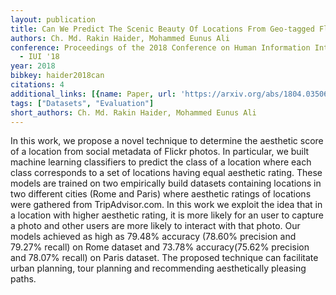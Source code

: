 ```yaml
---
layout: publication
title: Can We Predict The Scenic Beauty Of Locations From Geo-tagged Flickr Images?
authors: Ch. Md. Rakin Haider, Mohammed Eunus Ali
conference: Proceedings of the 2018 Conference on Human Information Interaction&amp;Retrieval
  - IUI '18
year: 2018
bibkey: haider2018can
citations: 4
additional_links: [{name: Paper, url: 'https://arxiv.org/abs/1804.03506'}]
tags: ["Datasets", "Evaluation"]
short_authors: Ch. Md. Rakin Haider, Mohammed Eunus Ali
---
```

In this work, we propose a novel technique to determine the aesthetic score
of a location from social metadata of Flickr photos. In particular, we built
machine learning classifiers to predict the class of a location where each
class corresponds to a set of locations having equal aesthetic rating. These
models are trained on two empirically build datasets containing locations in
two different cities (Rome and Paris) where aesthetic ratings of locations were
gathered from TripAdvisor.com. In this work we exploit the idea that in a
location with higher aesthetic rating, it is more likely for an user to capture
a photo and other users are more likely to interact with that photo. Our models
achieved as high as 79.48% accuracy (78.60% precision and 79.27% recall) on
Rome dataset and 73.78% accuracy(75.62% precision and 78.07% recall) on Paris
dataset. The proposed technique can facilitate urban planning, tour planning
and recommending aesthetically pleasing paths.
